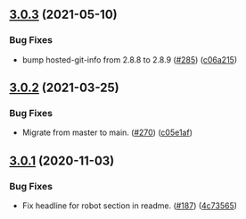 ## [3.0.3](https://github.com/thenativeweb/ismocha/compare/3.0.2...3.0.3) (2021-05-10)


### Bug Fixes

* bump hosted-git-info from 2.8.8 to 2.8.9 ([#285](https://github.com/thenativeweb/ismocha/issues/285)) ([c06a215](https://github.com/thenativeweb/ismocha/commit/c06a2150314ae36cb6e39975f93ff5cdeb44c6c4))

## [3.0.2](https://github.com/thenativeweb/ismocha/compare/3.0.1...3.0.2) (2021-03-25)


### Bug Fixes

* Migrate from master to main. ([#270](https://github.com/thenativeweb/ismocha/issues/270)) ([c05e1af](https://github.com/thenativeweb/ismocha/commit/c05e1af5f8e58a0d1c1294e4a4d3b2ea738b3c31))

## [3.0.1](https://github.com/thenativeweb/ismocha/compare/3.0.0...3.0.1) (2020-11-03)


### Bug Fixes

* Fix headline for robot section in readme. ([#187](https://github.com/thenativeweb/ismocha/issues/187)) ([4c73565](https://github.com/thenativeweb/ismocha/commit/4c73565644410552531d83e79be1fc2170a7748a))
